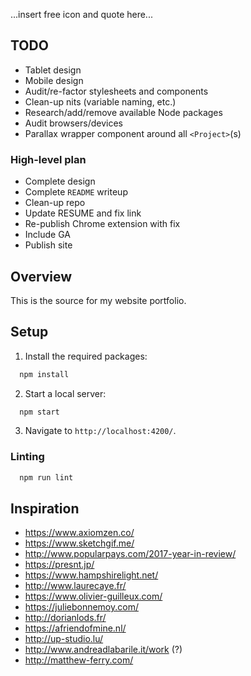 ...insert free icon and quote here...

## TODO
+ Tablet design
+ Mobile design
+ Audit/re-factor stylesheets and components
+ Clean-up nits (variable naming, etc.)
+ Research/add/remove available Node packages
+ Audit browsers/devices
+ Parallax wrapper component around all `<Project>`(s)

### High-level plan
+ Complete design 
+ Complete `README` writeup
+ Clean-up repo
+ Update RESUME and fix link
+ Re-publish Chrome extension with fix
+ Include GA
+ Publish site

## Overview
This is the source for my website portfolio.

## Setup
1. Install the required packages:
```javascript
  npm install
```
2. Start a local server:
```javascript
  npm start 
```
3. Navigate to `http://localhost:4200/`.

### Linting
```javascript
  npm run lint
```

## Inspiration
+ https://www.axiomzen.co/
+ https://www.sketchgif.me/
+ http://www.popularpays.com/2017-year-in-review/
+ https://presnt.jp/
+ https://www.hampshirelight.net/
+ http://www.laurecaye.fr/
+ https://www.olivier-guilleux.com/
+ https://juliebonnemoy.com/
+ http://dorianlods.fr/
+ https://afriendofmine.nl/
+ http://up-studio.lu/
+ http://www.andreadlabarile.it/work (?)
+ http://matthew-ferry.com/
